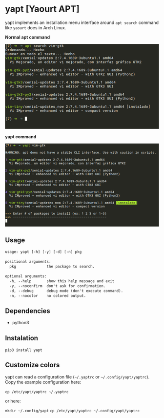 # yapt [Yaourt APT]

yapt implements an installation menu interface around `apt search` command like `yaourt` does in Arch Linux.

**Normal apt command**

![](img/apt.png)

**yapt command**

![](img/yapt.png)

## Usage

```
usage: yapt [-h] [-y] [-d] [-n] pkg

positional arguments:
  pkg              the package to search.

optional arguments:
  -h, --help       show this help message and exit
  -y, --noconfirm  don't ask for confirmation.
  -d, --debug      debug mode (don't execute command).
  -n, --nocolor    no colored output.

```

## Dependencies

+ python3

## Instalation

`pip3 install yapt`

## Customize colors

yapt can read a configuration file (`~/.yaptrc` or `~/.config/yapt/yaptrc`). Copy the example configuration here:

`cp /etc/yapt/yaptrc ~/.yaptrc`

or here:

`mkdir ~/.config/yapt`
`cp /etc/yapt/yaptrc ~/.config/yapt/yaptrc`
